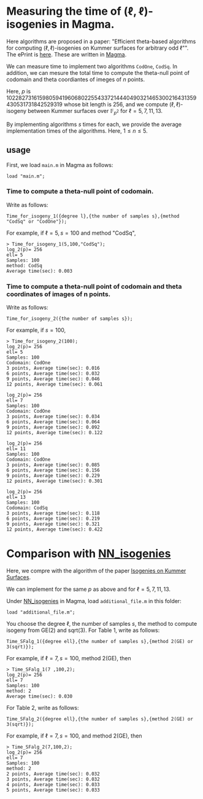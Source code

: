 # Measuring the time of $(\ell,\ell)$-isogenies in Magma.


Here algorithms are proposed in a paper: "Efficient theta-based algorithms for computing $(\ell,\ell)$-isogenies on Kummer surfaces for arbitrary odd $\ell$"". The ePrint is [here](https://eprint.iacr.org/2024/1519). 
These are written in [Magma](http://magma.maths.usyd.edu.au/magma/).


We can measure time to implement two algorithms $\mathtt{CodOne}$, $\mathtt{CodSq}$.
In addition, we can mesure the total time to compute the theta-null point of codomain and theta coordiantes of imeges of $n$ points.

Here, $p$ is 102282731615980594196068022554337214440490321465300216431359430531731842529319 whose bit length is 256, 
and we compute $(\ell,\ell)$-isogeny between Kummer surfaces over $\mathbb{F}_{p^2}$ for $\ell=5,7,11,13$.


By implementing algorithms $s$ times for each, we provide the average implementation times of the algorithms. Here, $1\le n\le 5$. 

## usage

First, we load ```main.m```  in Magma as follows:
```
load "main.m";
```

### Time to compute a theta-null point of codomain.

Write as follows:
```
Time_for_isogeny_1({degree l},{the number of samples s},{method "CodSq" or "CodOne"});
```
For example, if $\ell=5, s=100$ and method "CodSq",  
```
> Time_for_isogeny_1(5,100,"CodSq");
log_2(p)= 256
ell= 5
Samples: 100
method: CodSq
Average time(sec): 0.003
```
### Time to compute a theta-null point of codomain and theta coordinates of images of n points.

Write as follows:
```
Time_for_isogeny_2({the number of samples s});
```

For example, if $s=100$, 
```
> Time_for_isogeny_2(100); 
log_2(p)= 256
ell= 5
Samples: 100
Codomain: CodOne
3 points, Average time(sec): 0.016
6 points, Average time(sec): 0.032
9 points, Average time(sec): 0.046
12 points, Average time(sec): 0.061

log_2(p)= 256
ell= 7
Samples: 100
Codomain: CodOne
3 points, Average time(sec): 0.034
6 points, Average time(sec): 0.064
9 points, Average time(sec): 0.092
12 points, Average time(sec): 0.122

log_2(p)= 256
ell= 11
Samples: 100
Codomain: CodOne
3 points, Average time(sec): 0.085
6 points, Average time(sec): 0.156
9 points, Average time(sec): 0.229
12 points, Average time(sec): 0.301

log_2(p)= 256
ell= 13
Samples: 100
Codomain: CodSq
3 points, Average time(sec): 0.118
6 points, Average time(sec): 0.219
9 points, Average time(sec): 0.321
12 points, Average time(sec): 0.422
```



# Comparison with  [NN_isogenies](https://github.com/mariascrs/NN_isogenies)

Here, we compre with the algorithm of the paper [Isogenies on Kummer Surfaces](https://arxiv.org/abs/2409.14819).

We can implement for the same $p$ as above and for $\ell=5,7,11,13$.

Under [NN_isogenies](https://github.com/mariascrs/NN_isogenies)  in Magma, load  ```additional_file.m``` in this folder: 
```
load "additional_file.m";
```

You choose the degree $\ell$, the number of samples $s$, the method to compute isogeny from GE(2) and sqrt(3).
For Table 1, write as follows: 

```
Time_SFalg_1({degree ell},{the number of samples s},{method 2(GE) or 3(sqrt)});
```
For example, if $\ell=7, s=100$, method 2(GE), then
```
> Time_SFalg_1(7 ,100,2);
log_2(p)= 256
ell= 7
Samples: 100
method: 2
Average time(sec): 0.030
```

For Table 2, write as follows: 
```
Time_SFalg_2({degree ell},{the number of samples s},{method 2(GE) or 3(sqrt)});
```

For example, if $\ell=7, s=100$, and method 2(GE), then

```
> Time_SFalg_2(7,100,2);
log_2(p)= 256
ell= 7
Samples: 100
method: 2
2 points, Average time(sec): 0.032
3 points, Average time(sec): 0.032
4 points, Average time(sec): 0.033
5 points, Average time(sec): 0.033
```
